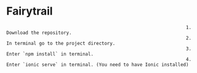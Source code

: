# Fairytrail
                                                                      
                                                                      1. Download the repository.
                                                                      2. In terminal go to the project directory.
                                                                      3. Enter `npm install` in terminal.
                                                                      4. Enter `ionic serve` in terminal. (You need to have Ionic installed)
